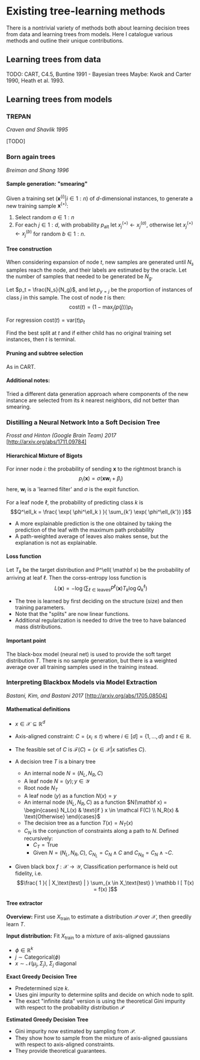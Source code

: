 # Existing tree-learning methods

There is a nontrivial variety of methods both about learning decision trees from data and learning trees from models.
Here I catalogue various methods and outline their unique contributions.

## Learning trees from data
TODO: CART, C4.5, Buntine 1991 - Bayesian trees
Maybe: Kwok and Carter 1990, Heath et al. 1993.

## Learning trees from models

### TREPAN
*Craven and Shavlik 1995*

[TODO]

### Born again trees
*Breiman and Shang 1996*

#### Sample generation: "smearing"

Given a training set $( \mathbf x^{(i)} | i \in 1:n )$ of $d$-dimensional instances,
to generate a new training sample $\mathbf x^{(+)}$:

1. Select random $a \in 1:n$
2. For each $j \in 1:d$,
    with probability $p_\mathrm{alt}$
    let $x^{(+)}_j \leftarrow x^{(a)}_j$, otherwise
    let $x^{(+)}_j \leftarrow x^{(b)}_j$ for random $b \in 1:n$.

#### Tree construction

When considering expansion of node $t$, new samples are generated until $N_s$ samples reach the node, and their labels are estimated by the oracle. Let the number of samples that needed to be generated be $N_g$.

Let $p_t = \frac{N_s}{N_g}$, and let $p_{y=j}$ be the proportion of instances of class $j$ in this sample.
The cost of node $t$ is then: $$\mathrm{cost}(t) =  (1-\max_j( p(j) ) )p_t$$

For regression $\mathrm{cost}(t) = \mathrm{var}(t)p_t$

Find the best split at $t$ and if either child has no original training set instances, then $t$ is terminal.

#### Pruning and subtree selection

As in CART.

#### Additional notes:

Tried a different data generation approach where components of the new instance are selected from its $k$ nearest neighbors, did not better than smearing.

### Distilling a Neural Network Into a Soft Decision Tree

_Frosst and Hinton (Google Brain Team) 2017_ [http://arxiv.org/abs/1711.09784]

#### Hierarchical Mixture of Bigots

For inner node $i$: the probability of sending $\mathbf x$ to the rightmost branch is
$$p_i( \mathbf x ) = \sigma( \mathbf x \mathbf w_i + \beta_i )$$
here, $\mathbf w_i$ is a 'learned filter' and $\sigma$ is the expit function.

For a leaf node $\ell$, the probability of predicting class $k$ is
$$Q^\ell_k = \frac{ \exp( \phi^\ell_k ) }{ \sum_{k'} \exp( \phi^\ell_{k'}) }$$

* A more explainable prediction is the one obtained by taking the prediction of the leaf with the maximum path probability
* A path-weighted average of leaves also makes sense, but the explanation is not as explainable.

#### Loss function
Let $T_k$ be the target distribution and P^\ell( \mathbf x) be the probability of arriving at leaf $\ell$.
Then the corss-entropy loss function is
$$L(\mathbf x ) = -\log \left( \sum_{\ell \in \text{leaves}} P^\ell( \mathbf x) T_k \log Q_k^\ell \right)$$

* The tree is learned by first deciding on the structure (size) and then training parameters.
* Note that the "splits" are now linear functions.
* Additional regularization is needed to drive the tree to have balanced mass distributions.

#### Important point
The black-box model (neural net) is used to provide the soft target distribution $T$.
There is no sample generation, but there is a weighted average over all training samples used in the training instead.

### Interpreting Blackbox Models via Model Extraction

_Bastani, Kim, and Bastani 2017_ [http://arxiv.org/abs/1705.08504]

#### Mathematical definitions

* $x \in \mathcal X \subseteq \mathbb R^d$
* Axis-aligned constraint: $C= (x_i \leq t)$ where $i \in [d] = \{1, \ldots, d\}$ and $t \in \mathbb R$.
* The feasible set of $C$ is $\mathcal F(C) = \{x \in \mathcal X | x \text{ satisfies } C\}$.
* A decision tree $T$ is a binary tree
    * An internal node $N = (N_L, N_R, C)$
    * A leaf node $N = (y); y\in \mathcal Y$
    * Root node $N_T$
    * A leaf node $(y)$ as a function $N(x) = y$
    * An internal node $(N_L, N_R, C)$ as a function
    $N(\mathbf x) =
    \begin{cases}
        N_L(x) & \text{if } x \in \mathcal F(C) \\
        N_R(x) & \text{Otherwise}
    \end{cases}$
    * The decision tree as a function $T(x) = N_T(x)$
    * $C_N$ is the conjunction of constraints along a path to $N$. Defined recursively:    
        * $C_T = \mathrm{True}$
        * Given $N = (N_L, N_R, C)$, $C_{N_L} = C_N \land C$ and $C_{N_R} = C_N \land \neg C$.

* Given black box $f: \mathcal X \rightarrow \mathcal Y$,
  Classification performance is held out fidelity, i.e.
  $$\frac{ 1 }{ | X_\text{test} | } \sum_{x \in X_\text{test} } \mathbb I [ T(x) = f(x) ]$$

#### Tree extractor

**Overview:** First use $X_\text{train}$ to estimate a distribution $\mathcal P$ over $\mathcal X$, then greedily learn $T$.

**Input distribution:**
Fit $X_\text{train}$ to a mixture of axis-aligned gaussians

* $\phi \in \mathbb R^k$
* $j \sim \mathrm{Categorical}(\phi)$
* $x \sim \mathcal N( \mu_j, \Sigma_j)$, $\Sigma_j$ diagonal

**Exact Greedy Decision Tree**

* Predetermined size $k$.
* Uses gini impurity to determine splits and decide on which node to split.
* The exact "infinite data" version is using the theoretical Gini impurity with respect to the probability distribution $\mathcal P$

**Estimated Greedy Decision Tree**

* Gini impurity now estimated by sampling from $\mathcal P$.
* They show how to sample from the mixture of axis-aligned gaussians with respect to axis-aligned constraints.
* They provide theoretical guarantees.